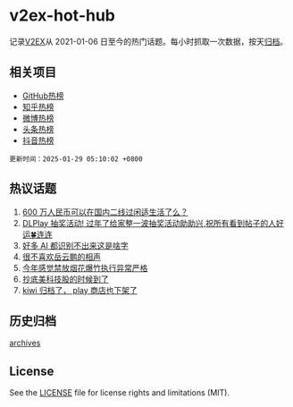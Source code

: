 # v2ex-hot-hub

 记录[V2EX](https://www.v2ex.com/)从 2021-01-06 日至今的热门话题。每小时抓取一次数据，按天[归档](archives)。
 
 ## 相关项目

- [GitHub热榜](https://github.com/lonnyzhang423/github-hot-hub)
- [知乎热榜](https://github.com/lonnyzhang423/zhihu-hot-hub)
- [微博热榜](https://github.com/lonnyzhang423/weibo-hot-hub)
- [头条热榜](https://github.com/lonnyzhang423/toutiao-hot-hub)
- [抖音热榜](https://github.com/lonnyzhang423/douyin-hot-hub)


 `更新时间：2025-01-29 05:10:02 +0800`

## 热议话题

1. [600 万人民币可以在国内二线过闲适生活了么？](https://www.v2ex.com/t/1108150)
1. [DLPlay 抽奖活动! 过年了给家整一波抽奖活动助助兴,祝所有看到帖子的人好运🍀连连](https://www.v2ex.com/t/1108166)
1. [好多 AI 都识别不出来这是啥字](https://www.v2ex.com/t/1108191)
1. [很不喜欢岳云鹏的相声](https://www.v2ex.com/t/1108225)
1. [今年感觉禁放烟花爆竹执行异常严格](https://www.v2ex.com/t/1108184)
1. [抄底美科技股的时候到了](https://www.v2ex.com/t/1108157)
1. [kiwi 归档了， play 商店也下架了](https://www.v2ex.com/t/1108151)

## 历史归档

[archives](archives)

## License

See the [LICENSE](LICENSE) file for license rights and limitations (MIT).
